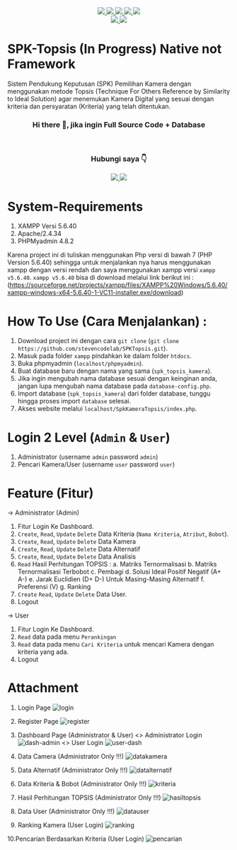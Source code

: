 <div id="badges" align="center">
  <a href="https://www.mysql.com/">
    <img src="https://img.shields.io/badge/mysql-4479A1.svg?style=for-the-badge&logo=mysql&logoColor=white"/>
  </a>
   <a href="https://code.visualstudio.com/">
      <img src="https://img.shields.io/badge/Visual%20Studio%20Code-0078d7.svg?style=for-the-badge&logo=visual-studio-code&logoColor=white"/>  
   </a>
   <a href="#">
      <img src="https://img.shields.io/badge/html5-%23E34F26.svg?style=for-the-badge&logo=html5&logoColor=white"/>
   </a>
   <a href="#">
       <img src="https://img.shields.io/badge/css3-%231572B6.svg?style=for-the-badge&logo=css3&logoColor=white"/>
   </a>
   <a href="https://www.php.net/">
       <img src="https://img.shields.io/badge/php-%23777BB4.svg?style=for-the-badge&logo=php&logoColor=white"/>
   </a>
</div>  
<div id="badges" align="center">
   <a href="https://getbootstrap.com/docs/4.6/getting-started/introduction/">
      <img src="https://img.shields.io/badge/bootstrap-%238511FA.svg?style=for-the-badge&logo=bootstrap&logoColor=white"/>
   </a>
   <a href="https://releases.jquery.com/">
      <img src="https://img.shields.io/badge/jquery-%230769AD.svg?style=for-the-badge&logo=jquery&logoColor=white"/>
   </a>
</div>

# SPK-Topsis (In Progress) Native not Framework
Sistem Pendukung Keputusan (SPK) Pemilihan Kamera dengan menggunakan metode Topsis (Technique For Others Reference by Similarity to Ideal Solution) agar menemukan Kamera Digital yang sesuai dengan kriteria dan persyaratan (Kriteria) yang telah ditentukan.
</br>
<h3 align="center">Hi there 👋, jika ingin Full Source Code + Database </h3>
<br>
<h3 align="center">Hubungi saya 👇</h3>
<div id="badges" align="center">
  <a href="https://wa.link/9e41gw">
    <img src="https://img.shields.io/badge/WhatsApp-25D366?style=for-the-badge&logo=whatsapp&logoColor=white"/>
  </a>
  <a href="https://www.instagram.com/stevenmrsn/">
    <img src="https://img.shields.io/badge/Instagram-%23E4405F.svg?style=for-the-badge&logo=Instagram&logoColor=white"/>
  </a>
</div>

# System-Requirements
1. XAMPP Versi 5.6.40
2. Apache/2.4.34 
3. PHPMyadmin 4.8.2
   
Karena project ini di tuliskan menggunakan Php versi di bawah 7 (PHP Version 5.6.40) sehingga untuk menjalankan nya harus menggunakan xampp dengan versi rendah dan saya menggunakan xampp versi `xampp v5.6.40`. 
`xampp v5.6.40` bisa di download melalui link berikut ini : (https://sourceforge.net/projects/xampp/files/XAMPP%20Windows/5.6.40/xampp-windows-x64-5.6.40-1-VC11-installer.exe/download)

# How To Use (Cara Menjalankan) :
1. Download project ini dengan cara `git clone` (`git clone https://github.com/stevencodelab/SPKTopsis.git`).
2. Masuk pada folder `xampp` pindahkan ke dalam folder `htdocs`.  
3. Buka phpmyadmin (`localhost/phpmyadmin`).
4. Buat database baru dengan nama yang sama (`spk_topsis_kamera`).
5. Jika ingin mengubah nama database sesuai dengan keinginan anda, jangan lupa mengubah nama database pada `database-config.php`.
6. Import database (`spk_topsis_kamera`) dari folder database, tunggu hingga proses import `database` selesai.
7. Akses website melalui `localhost/SpkKameraTopsis/index.php`.

# Login 2 Level (`Admin` & `User`)
1. Administrator       (username `admin` password `admin`)
2. Pencari Kamera/User (username `user` password `user`)

# Feature (Fitur)
-> Administrator (Admin)
1. Fitur Login Ke Dashboard.
2. `Create`, `Read`, `Update` `Delete` Data Kriteria (`Nama Kriteria`, `Atribut`, `Bobot`).
3. `Create`, `Read`, `Update` `Delete` Data Kamera
4. `Create`, `Read`, `Update` `Delete` Data Alternatif
5. `Create`, `Read`, `Update` `Delete` Data Analisis
6. `Read` Hasil Perhitungan TOPSIS :
   a. Matriks Ternormalisasi
   b. Matriks Ternormalisasi Terbobot
   c. Pembagi
   d. Solusi Ideal Positif Negatif (A+ A-)
   e. Jarak Euclidien (D+ D-) Untuk Masing-Masing Alternatif
   f. Preferensi (V)
   g. Ranking
8. `Create` `Read`, `Update` `Delete` Data User.
9. Logout
   
-> User
1. Fitur Login Ke Dashboard.
2. `Read` data pada menu `Perankingan`  
3. `Read` data pada menu `Cari Kriteria` untuk mencari Kamera dengan kriteria yang ada.
4. Logout


# Attachment

1. Login Page
![login](https://github.com/stevencodelab/SPK-Topsis/assets/46344837/ac5976a9-7173-4bb4-b649-401c3e5d7d53)

2. Register Page
![register](https://github.com/stevencodelab/SPK-Topsis/assets/46344837/e91e2ef9-2802-4270-b1f3-cf9e792b57c3)

3. Dashboard Page (Administrator & User)
   <> Administrator Login
![dash-admin](https://github.com/stevencodelab/SPK-Topsis/assets/46344837/db954532-a7e0-4565-a261-1c0a9e0a27d6)
   <> User Login
![user-dash](https://github.com/stevencodelab/SPK-Topsis/assets/46344837/3b78fee3-04c7-492b-9258-8d5fb2df9d45)

4. Data Camera (Administrator Only !!!)
![datakamera](https://github.com/stevencodelab/SPK-Topsis/assets/46344837/a53b338e-eba2-4c7e-8f38-edb973a9abe3)

5. Data Alternatif (Administrator Only !!!)
![datalternatif](https://github.com/stevencodelab/SPK-Topsis/assets/46344837/4b69e6af-469e-4353-9755-9f02a1e3d3bc)

6. Data Kriteria & Bobot (Administrator Only !!!)
![kriteria](https://github.com/stevencodelab/SPK-Topsis/assets/46344837/6aebca26-bc92-43a7-9276-6e6dcbffb81e)

7. Hasil Perhitungan TOPSIS (Administrator Only !!!)
![hasiltopsis](https://github.com/stevencodelab/SPK-Topsis/assets/46344837/5ea33a38-a62b-49ab-8c57-92239d120a7c)

8. Data User (Administrator Only !!!)
![datauser](https://github.com/stevencodelab/SPK-Topsis/assets/46344837/3ac83df5-e426-488f-968c-0a28b93ca497)

9. Ranking Kamera (User Login)
![ranking](https://github.com/stevencodelab/SPK-Topsis/assets/46344837/246976fc-acaa-49bc-802f-d4155600604c)

10.Pencarian Berdasarkan Kriteria (User Login)
![pencarian](https://github.com/stevencodelab/SPK-Topsis/assets/46344837/8a487b4e-6f2e-405b-b027-3f0a0578f705)

<br>
